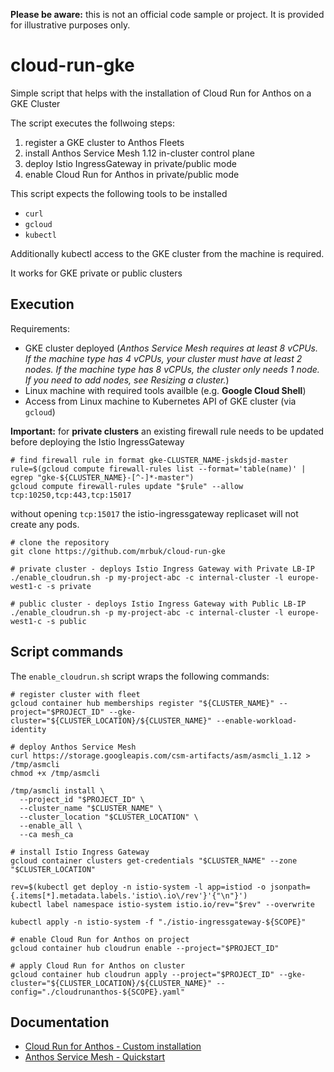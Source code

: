**Please be aware:** this is not an official code sample or project. It is provided for illustrative purposes only.

# cloud-run-gke

Simple script that helps with the installation of Cloud Run for Anthos on a GKE Cluster

The script executes the follwoing steps:
 1. register a GKE cluster to Anthos Fleets
 2. install Anthos Service Mesh 1.12 in-cluster control plane
 3. deploy Istio IngressGateway in private/public mode
 4. enable Cloud Run for Anthos in private/public mode

This script expects the following tools to be installed
- `curl`
- `gcloud`
- `kubectl`

Additionally kubectl access to the GKE cluster from the machine is required.

It works for GKE private or public clusters

## Execution

Requirements:
- GKE cluster deployed (_Anthos Service Mesh requires at least 8 vCPUs. If the machine type has 4 vCPUs, your cluster must have at least 2 nodes. If the machine type has 8 vCPUs, the cluster only needs 1 node. If you need to add nodes, see Resizing a cluster._)
- Linux machine with required tools availble (e.g. **Google Cloud Shell**)
- Access from Linux machine to Kubernetes API of GKE cluster (via `gcloud`)

**Important:** for **private clusters** an existing firewall rule needs to be updated before deploying the Istio IngressGateway
```
# find firewall rule in format gke-CLUSTER_NAME-jskdsjd-master
rule=$(gcloud compute firewall-rules list --format='table(name)' | egrep "gke-${CLUSTER_NAME}-[^-]*-master")
gcloud compute firewall-rules update "$rule" --allow tcp:10250,tcp:443,tcp:15017
```
without opening `tcp:15017` the istio-ingressgateway replicaset will not create any pods.

```
# clone the repository
git clone https://github.com/mrbuk/cloud-run-gke

# private cluster - deploys Istio Ingress Gateway with Private LB-IP
./enable_cloudrun.sh -p my-project-abc -c internal-cluster -l europe-west1-c -s private

# public cluster - deploys Istio Ingress Gateway with Public LB-IP
./enable_cloudrun.sh -p my-project-abc -c internal-cluster -l europe-west1-c -s public
```

## Script commands

The `enable_cloudrun.sh` script wraps the following commands:

```
# register cluster with fleet
gcloud container hub memberships register "${CLUSTER_NAME}" --project="$PROJECT_ID" --gke-cluster="${CLUSTER_LOCATION}/${CLUSTER_NAME}" --enable-workload-identity

# deploy Anthos Service Mesh
curl https://storage.googleapis.com/csm-artifacts/asm/asmcli_1.12 > /tmp/asmcli
chmod +x /tmp/asmcli

/tmp/asmcli install \
  --project_id "$PROJECT_ID" \
  --cluster_name "$CLUSTER_NAME" \
  --cluster_location "$CLUSTER_LOCATION" \
  --enable_all \
  --ca mesh_ca

# install Istio Ingress Gateway
gcloud container clusters get-credentials "$CLUSTER_NAME" --zone "$CLUSTER_LOCATION"

rev=$(kubectl get deploy -n istio-system -l app=istiod -o jsonpath={.items[*].metadata.labels.'istio\.io\/rev'}'{"\n"}')
kubectl label namespace istio-system istio.io/rev="$rev" --overwrite

kubectl apply -n istio-system -f "./istio-ingressgateway-${SCOPE}"

# enable Cloud Run for Anthos on project
gcloud container hub cloudrun enable --project="$PROJECT_ID"

# apply Cloud Run for Anthos on cluster
gcloud container hub cloudrun apply --project="$PROJECT_ID" --gke-cluster="${CLUSTER_LOCATION}/${CLUSTER_NAME}" --config="./cloudrunanthos-${SCOPE}.yaml"
```

## Documentation

- [Cloud Run for Anthos - Custom installation](https://cloud.google.com/anthos/run/docs/install/on-gcp/custom)
- [Anthos Service Mesh - Quickstart](https://cloud.google.com/service-mesh/docs/unified-install/quickstart-asm#revision-label)